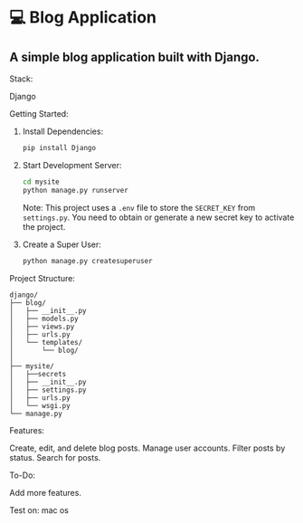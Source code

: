 # 💻 Blog Application

## A simple blog application built with Django.

Stack:

 Django

Getting Started:

1. Install Dependencies:
   ```bash
   pip install Django
   ```

2. Start Development Server:
   ```bash
   cd mysite
   python manage.py runserver
   ```
   Note: This project uses a `.env` file to store the `SECRET_KEY` from `settings.py`.  You need to obtain or generate a new secret key to activate the project.

3. Create a Super User:
   ```bash
   python manage.py createsuperuser
   ```

Project Structure:

```
django/
├── blog/
│   ├── __init__.py
│   ├── models.py
│   ├── views.py
│   ├── urls.py
│   └── templates/
│       └── blog/
│
├── mysite/
│   ├──secrets
│   ├── __init__.py
│   ├── settings.py
│   ├── urls.py
│   └── wsgi.py
└── manage.py
```

Features:

 Create, edit, and delete blog posts.
 Manage user accounts.
 Filter posts by status.
 Search for posts.

To-Do:

 Add more features.


Test on:
mac os
